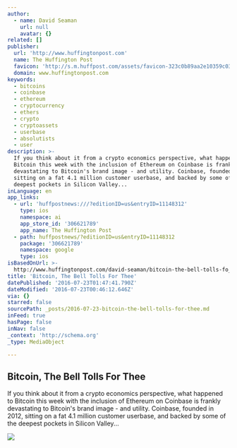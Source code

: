 ```yaml
---
author:
  - name: David Seaman
    url: null
    avatar: {}
related: []
publisher:
  url: 'http://www.huffingtonpost.com'
  name: The Huffington Post
  favicon: 'http://s.m.huffpost.com/assets/favicon-323c0b89aa2e10359c0389ac87254b1b.ico'
  domain: www.huffingtonpost.com
keywords:
  - bitcoins
  - coinbase
  - ethereum
  - cryptocurrency
  - ethers
  - crypto
  - cryptoassets
  - userbase
  - absolutists
  - user
description: >-
  If you think about it from a crypto economics perspective, what happened to
  Bitcoin this week with the inclusion of Ethereum on Coinbase is frankly
  devastating to Bitcoin's brand image - and utility. Coinbase, founded in 2012,
  sitting on a fat 4.1 million customer userbase, and backed by some of the
  deepest pockets in Silicon Valley...
inLanguage: en
app_links:
  - url: 'huffpostnews:///?editionID=us&entryID=11148312'
    type: ios
    namespace: ai
    app_store_id: '306621789'
    app_name: The Huffington Post
  - path: huffpostnews/?editionID=us&entryID=11148312
    package: '306621789'
    namespace: google
    type: ios
isBasedOnUrl: >-
  http://www.huffingtonpost.com/david-seaman/bitcoin-the-bell-tolls-fo_b_11148312.html
title: 'Bitcoin, The Bell Tolls For Thee'
datePublished: '2016-07-23T01:47:41.790Z'
dateModified: '2016-07-23T00:46:12.646Z'
via: {}
starred: false
sourcePath: _posts/2016-07-23-bitcoin-the-bell-tolls-for-thee.md
inFeed: true
hasPage: false
inNav: false
_context: 'http://schema.org'
_type: MediaObject

---
```

<article style=""><h1>Bitcoin, The Bell Tolls For Thee</h1><p>If you think about it from a crypto economics perspective, what happened to Bitcoin this week with the inclusion of Ethereum on Coinbase is frankly devastating to Bitcoin's brand image - and utility. Coinbase, founded in 2012, sitting on a fat 4.1 million customer userbase, and backed by some of the deepest pockets in Silicon Valley...</p><img src="http://i.huffpost.com/gen/3921682/images/o-BITCOIN-facebook.jpg" /></article>